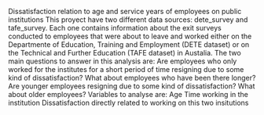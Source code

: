 Dissatisfaction relation to age and service years of employees on public institutions This proyect have two different data sources: dete_survey and tafe_survey. Each one contains information about the exit surveys conducted to employees that were about to leave and worked either on the Departmente of Education, Training and Employment (DETE dataset) or on the Technical and Further Education (TAFE dataset) in Austalia.  The two main questions to answer in this analysis are:  Are employees who only worked for the institutes for a short period of time resigning due to some kind of dissatisfaction? What about employees who have been there longer? Are younger employees resigning due to some kind of dissatisfaction? What about older employees? Variables to analyse are:  Age Time working in the institution Dissatisfaction directly related to working on this two insitutions
